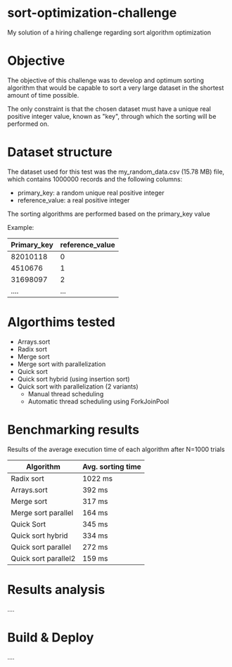 # sort-optimization-challenge
My solution of a hiring challenge regarding sort algorithm optimization

# Objective

The objective of this challenge was to develop and optimum sorting algorithm that would be capable to 
sort a very large dataset in the shortest amount of time possible. 

The only constraint is that the chosen dataset must have a unique real positive integer value, known as "key", through which
the sorting will be performed on. 

# Dataset structure

The dataset used for this test was the my_random_data.csv (15.78 MB) file, which contains 1000000 records and the following columns:
* primary_key: a random unique real positive integer 
* reference_value: a real positive integer

The sorting algorithms are performed based on the primary_key value

Example: 

| Primary_key  | reference_value|
| ------------- | ------------- |
| 82010118 | 0  |
| 4510676  | 1  |
| 31698097 | 2 | 
| .... | ... |

# Algorthims tested

* Arrays.sort
* Radix sort
* Merge sort
* Merge sort with parallelization
* Quick sort
* Quick sort hybrid (using insertion sort)
* Quick sort with parallelization (2 variants)
  * Manual thread scheduling
  * Automatic thread scheduling using ForkJoinPool 

# Benchmarking results

Results of the average execution time of each algorithm after N=1000 trials

| Algorithm  | Avg. sorting time |
| ------------- | ------------- |
| Radix sort  | 1022 ms | 
| Arrays.sort | 392 ms|
| Merge sort  | 317 ms  |
| Merge sort parallel  | 164 ms  |
|Quick Sort| 345 ms |
| Quick sort hybrid| 334 ms |
| Quick sort parallel | 272 ms |
| Quick sort parallel2 | 159 ms|

# Results analysis

....

# Build & Deploy 

....
